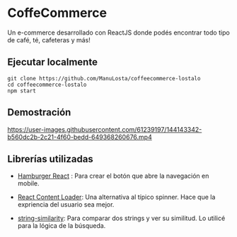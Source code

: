 # CoffeCommerce

Un e-commerce desarrollado con ReactJS donde podés encontrar todo tipo de café, té, cafeteras y más!

## Ejecutar localmente

```
git clone https://github.com/ManuLosta/coffeecommerce-lostalo
cd coffeecommerce-lostalo
npm start
```

## Demostración

https://user-images.githubusercontent.com/61239197/144143342-b560dc2b-2c21-4f60-bedd-649368260676.mp4


## Librerías utilizadas

- [Hamburger React](https://www.npmjs.com/package/hamburger-react) : Para crear el botón que abre la navegación en mobile.

- [React Content Loader](https://github.com/danilowoz/react-content-loader): Una alternativa al típico spinner. Hace que la expriencia del usuario sea mejor.

- [string-similarity](https://www.npmjs.com/package/string-similarity): Para comparar dos strings y ver su similitud. Lo utilicé para la lógica de la búsqueda.

